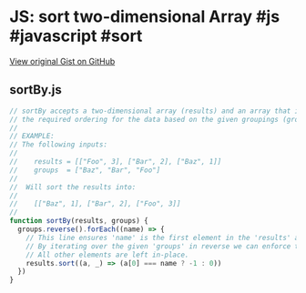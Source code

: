 # JS: sort two-dimensional Array #js #javascript #sort

[View original Gist on GitHub](https://gist.github.com/Integralist/b065aea92c072d5b9ce7d6a829204155)

## sortBy.js

```javascript
// sortBy accepts a two-dimensional array (results) and an array that indicates
// the required ordering for the data based on the given groupings (groups).
//
// EXAMPLE:
// The following inputs:
//
//    results = [["Foo", 3], ["Bar", 2], ["Baz", 1]]
//    groups  = ["Baz", "Bar", "Foo"]
//
//  Will sort the results into:
//
//    [["Baz", 1], ["Bar", 2], ["Foo", 3]]
//
function sortBy(results, groups) {
  groups.reverse().forEach((name) => {
    // This line ensures 'name' is the first element in the 'results' array.
    // By iterating over the given 'groups' in reverse we can enforce the required ordering.
    // All other elements are left in-place.
    results.sort((a, _) => (a[0] === name ? -1 : 0))
  })
}
```

